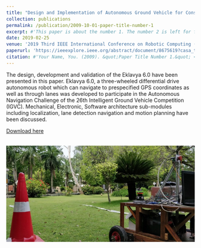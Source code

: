 ```yaml
---
title: "Design and Implementation of Autonomous Ground Vehicle for Constrained Environments"
collection: publications
permalink: /publication/2009-10-01-paper-title-number-1
excerpt: #'This paper is about the number 1. The number 2 is left for future work.'
date: 2019-02-25
venue: '2019 Third IEEE International Conference on Robotic Computing (IRC)'
paperurl: 'https://ieeexplore.ieee.org/abstract/document/8675619?casa_token=2XNBw0ar5jwAAAAA:AUyINw949RcHkvA_cEpQgl-g1ZLcXTKMPMh3_ByJGwtzYsPQ6TvI8iM7zl87SBKrsgIDQrk'
citation: #'Your Name, You. (2009). &quot;Paper Title Number 1.&quot; <i>Journal 1</i>. 1(1).'
---
```

The design, development and validation of the Eklavya 6.0 have been presented in this paper. Eklavya 6.0, a three-wheeled differential drive autonomous robot which can navigate to prespecified GPS coordinates as well as through lanes was developed to participate in the Autonomous Navigation Challenge of the 26th Intelligent Ground Vehicle Competition (IGVC). Mechanical, Electronic, Software architecture sub-modules including localization, lane detection navigation and motion planning have been discussed.

[Download here](https://ieeexplore.ieee.org/abstract/document/8675619?casa_token=2XNBw0ar5jwAAAAA:AUyINw949RcHkvA_cEpQgl-g1ZLcXTKMPMh3_ByJGwtzYsPQ6TvI8iM7zl87SBKrsgIDQrk)

<br/><img src='/images/eklavya.jpeg'>

<!--- Recommended citation: Your Name, You. (2009). "Paper Title Number 1." <i>Journal 1</i>. 1(1). --->
